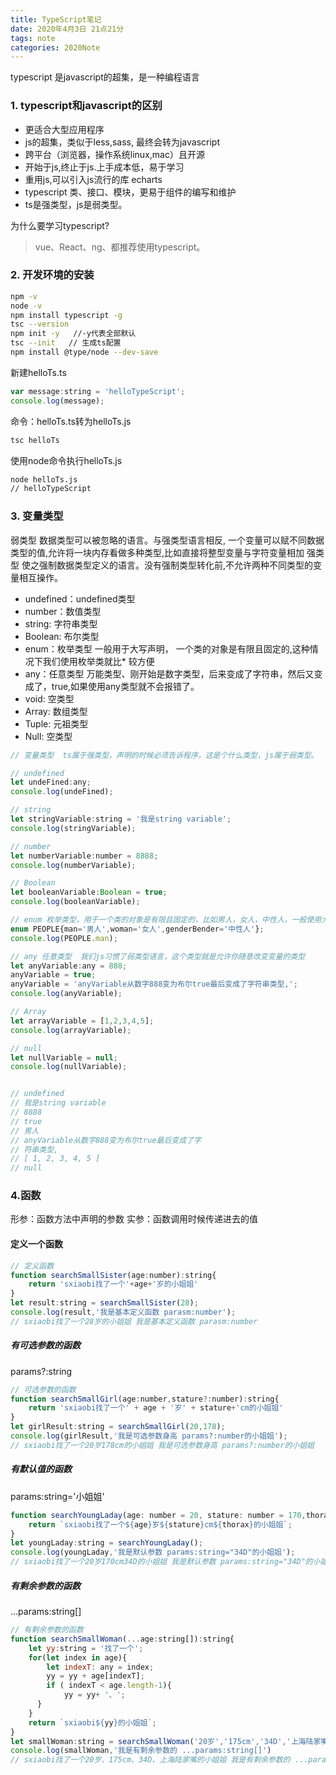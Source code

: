 ```yaml
---
title: TypeScript笔记
date: 2020年4月3日 21点21分
tags: note
categories: 2020Note
---
```


typescript 是javascript的超集，是一种编程语言

### 1. typescript和javascript的区别
* 更适合大型应用程序
* js的超集，类似于less,sass,  最终会转为javascript
* 跨平台（浏览器，操作系统linux,mac）且开源
* 开始于js,终止于js.上手成本低，易于学习
* 重用js,可以引入js流行的库  echarts
* typescript 类、接口、模块，更易于组件的编写和维护
* ts是强类型，js是弱类型。

为什么要学习typescript?

> vue、React、ng、都推荐使用typescript。

### 2. 开发环境的安装
```bash
npm -v
node -v
npm install typescript -g
tsc --version
npm init -y   //-y代表全部默认
tsc --init   // 生成ts配置
npm install @type/node --dev-save
```
新建helloTs.ts
```js
var message:string = 'helloTypeScript';
console.log(message);
```
命令：helloTs.ts转为helloTs.js
```bash
tsc helloTs
```
使用node命令执行helloTs.js
```bash
node helloTs.js   
// helloTypeScript
```
### 3. 变量类型
弱类型   数据类型可以被忽略的语言。与强类型语言相反, 一个变量可以赋不同数据类型的值,允许将一块内存看做多种类型,比如直接将整型变量与字符变量相加
强类型   使之强制数据类型定义的语言。没有强制类型转化前,不允许两种不同类型的变量相互操作。
 
* undefined：undefined类型
* number：数值类型
* string: 字符串类型
* Boolean: 布尔类型
* enum：枚举类型   一般用于大写声明， 一个类的对象是有限且固定的,这种情况下我们使用枚举类就比* 较方便
* any：任意类型   万能类型、刚开始是数字类型，后来变成了字符串，然后又变成了，true,如果使用any类型就不会报错了。
* void: 空类型
* Array: 数组类型
* Tuple: 元祖类型
* Null: 空类型

```js
// 变量类型  ts属于强类型，声明的时候必须告诉程序，这是个什么类型，js属于弱类型。

// undefined
let undeFined:any;
console.log(undeFined);

// string
let stringVariable:string = '我是string variable';
console.log(stringVariable);

// number
let numberVariable:number = 8888;
console.log(numberVariable);

// Boolean
let booleanVariable:Boolean = true;
console.log(booleanVariable);

// enum 枚举类型，用于一个类的对象是有限且固定的，比如男人，女人，中性人，一般使用大写命名
enum PEOPLE{man='男人',woman='女人',genderBender='中性人'};
console.log(PEOPLE.man);

// any 任意类型  我们js习惯了弱类型语言，这个类型就是允许你随意改变变量的类型
let anyVariable:any = 888;
anyVariable = true;
anyVariable = 'anyVariable从数字888变为布尔true最后变成了字符串类型,';
console.log(anyVariable);

// Array
let arrayVariable = [1,2,3,4,5];
console.log(arrayVariable);

// null 
let nullVariable = null;
console.log(nullVariable);


// undefined
// 我是string variable
// 8888
// true
// 男人
// anyVariable从数字888变为布尔true最后变成了字
// 符串类型,
// [ 1, 2, 3, 4, 5 ]
// null
```

### 4.函数

形参：函数方法中声明的参数
实参：函数调用时候传递进去的值

#### 定义一个函数
```js
// 定义函数
function searchSmallSister(age:number):string{
    return 'sxiaobi找了一个'+age+'岁的小姐姐'
}
let result:string = searchSmallSister(28);
console.log(result,'我是基本定义函数 parasm:number');
// sxiaobi找了一个28岁的小姐姐 我是基本定义函数 parasm:number
```

##### 有可选参数的函数
params?:string
```js
// 可选参数的函数
function searchSmallGirl(age:number,stature?:number):string{
    return 'sxiaobi找了一个' + age + '岁' + stature+'cm的小姐姐'
}
let girlResult:string = searchSmallGirl(20,178);
console.log(girlResult,'我是可选参数身高 params?:number的小姐姐');
// sxiaobi找了一个20岁178cm的小姐姐 我是可选参数身高 params?:number的小姐姐
```
##### 有默认值的函数
params:string='小姐姐'
```js
function searchYoungLaday(age: number = 20, stature: number = 170,thorax:string='34D'):string{
    return `sxiaobi找了一个${age}岁${stature}cm${thorax}的小姐姐`;
}
let youngLaday:string = searchYoungLaday();
console.log(youngLaday,'我是默认参数 params:string="34D"的小姐姐');
// sxiaobi找了一个20岁170cm34D的小姐姐 我是默认参数 params:string="34D"的小姐姐
```
##### 有剩余参数的函数
...params:string[]
```js
// 有剩余参数的函数
function searchSmallWoman(...age:string[]):string{
    let yy:string = '找了一个';
    for(let index in age){
        let indexT: any = index;
        yy = yy + age[indexT];
        if ( indexT < age.length-1){
            yy = yy+ '、'; 
      }
    }
    return `sxiaobi${yy}的小姐姐`;
}
let smallWoman:string = searchSmallWoman('20岁','175cm','34D','上海陆家嘴');
console.log(smallWoman,'我是有剩余参数的 ...params:string[]')
// sxiaobi找了一个20岁、175cm、34D、上海陆家嘴的小姐姐 我是有剩余参数的 ...params:string[]
```







